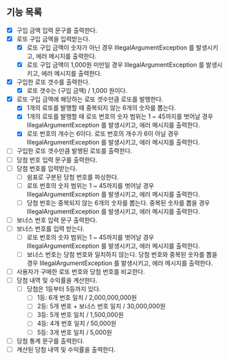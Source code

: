 ## 기능 목록
- [x] 구입 금액 입력 문구를 출력한다.
- [x] 로또 구입 금액을 입력받는다.
  - [x] 로또 구입 금액이 숫자가 아닌 경우 IllegalArgumentException 를 발생시키고, 에러 메시지를 출력한다.
  - [x] 로또 구입 금액이 1,000원 미만일 경우 IllegalArgumentException 를 발생시키고, 에러 메시지를 출력한다.
- [x] 구입한 로또 갯수를 출력한다.
  - [x] 로또 갯수는 (구입 금액) / 1,000 원이다.
- [x] 로또 구입 금액에 해당하는 로또 갯수만큼 로또를 발행한다.
  - [x] 1개의 로또를 발행할 때 중복되지 않는 6개의 숫자를 뽑는다.
  - [x] 1개의 로또를 발행할 때 로또 번호의 숫자 범위는 1 ~ 45까지를 벗어날 경우 IllegalArgumentException 를 발생시키고, 에러 메시지를 출력한다.
  - [x] 로또 번호의 개수는 6이다. 로또 번호의 개수가 6이 아닐 경우 IllegalArgumentException 를 발생시키고, 에러 메시지를 출력한다.
- [ ] 구입한 로또 갯수만큼 발행된 로또를 출력한다.
- [ ] 당첨 번호 입력 문구를 출력한다.
- [ ] 당첨 번호를 입력받는다.
  - [ ] 쉼표로 구분된 당첨 번호를 파싱한다.
  - [ ] 로또 번호의 숫자 범위는 1 ~ 45까지를 벗어날 경우 IllegalArgumentException 를 발생시키고, 에러 메시지를 출력한다.
  - [ ] 당첨 번호는 중복되지 않는 6개의 숫자를 뽑는다. 중복된 숫자를 뽑을 경우 IllegalArgumentException 를 발생시키고, 에러 메시지를 출력한다.
- [ ] 보너스 번호 입력 문구 출력한다.
- [ ] 보너스 번호를 입력 받는다.
  - [ ] 로또 번호의 숫자 범위는 1 ~ 45까지를 벗어날 경우 IllegalArgumentException 를 발생시키고, 에러 메시지를 출력한다.
  - [ ] 보너스 번호는 당첨 번호와 일치하지 않는다. 당첨 번호와 중복된 숫자를 뽑을 경우 IllegalArgumentException 를 발생시키고, 에러 메시지를 출력한다.
- [ ] 사용자가 구매한 로또 번호와 당첨 번호를 비교한다.
- [ ] 당첨 내역 및 수익률을 계산한다.
  - [ ] 당첨은 1등부터 5등까지 있다.
    - [ ] 1등: 6개 번호 일치 / 2,000,000,000원
    - [ ] 2등: 5개 번호 + 보너스 번호 일치 / 30,000,000원
    - [ ] 3등: 5개 번호 일치 / 1,500,000원
    - [ ] 4등: 4개 번호 일치 / 50,000원
    - [ ] 5등: 3개 번호 일치 / 5,000원
- [ ] 당첨 통계 문구를 출력한다.
- [ ] 계산된 당첨 내역 및 수익률을 출력한다.